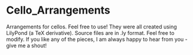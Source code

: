 # Cello_Arrangements
Arrangements for cellos. Feel free to use! They were all created using LilyPond (a TeX derivative). 
Source files are in .ly format. Feel free to modify. If you like any of the pieces, I am always
happy to hear from you - give me a shout!
